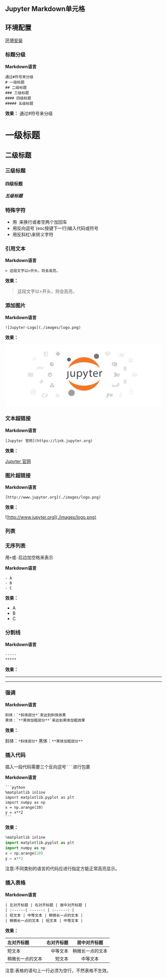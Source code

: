 ## Jupyter Markdown单元格

## 环境配置

[环境安装](./setup.html)

### 标题分级

**Markdown语言**

```
通过#符号来分级
# 一级标题
## 二级标题
### 三级标题
#### 四级标题
##### 五级标题
```

**效果：**
通过#符号来分级
# 一级标题
## 二级标题
### 三级标题
#### 四级标题
##### 五级标题



### 特殊字符

- 用` `来换行或者空两个加回车
- 用反向逗号`(esc按键下一行)输入代码或符号
- 用反斜杠\来转义字符

### 引用文本

**Markdown语言**
```
> 这段文字以>开头，将会高亮，
```
**效果：**
> 这段文字以>开头，将会高亮，


### 添加图片
**Markdown语言**

```
![Jupyter-Logo](./images/logo.png)
```

**效果：**

![Jupyter-Logo](./images/logo.png)



### 文本超链接

**Markdown语言**

```
[Jupyter 官网](https://link.jupyter.org)
```

**效果：**

[Jupyter 官网](https://link.jupyter.org)

### 图片超链接

**Markdown语言**

```
[http://www.jupyter.org](./images/logo.png)
```

**效果：**

![http://www.jupyter.org](./images/logo.png)

### 列表

### 无序列表

用`+`或`-`后边加空格来表示

**Markdown语言**

```
- A
- B
- C
```

**效果：**

- A
- B
- C

### 分割线

**Markdown语言**

```
-----
*****
```

**效果：**

-----
*****

### 强调

**Markdown语言**

```
斜体：`*斜体部分*`来达到斜体效果
黑体：`**黑体加粗部分**`来达到黑体加粗效果
```

**效果：**

斜体：`*斜体部分*`
黑体：`**黑体加粗部分**`

### 插入代码
插入一段代码需要三个反向逗号` ``` `进行包裹

**Markdown语言**

    ```python
    %matplotlib inline 
    import matplotlib.pyplot as plt 
    import numpy as np 
    x = np.arange(20)
    y = x**2
    ```
**效果：**

```python
%matplotlib inline 
import matplotlib.pyplot as plt 
import numpy as np 
x = np.arange(20)
y = x**2
```

注意:不同类别的语言的代码应进行指定方能正常高亮显示。

### 插入表格

**Markdown语言**

```
| 左对齐标题 | 右对齐标题 | 居中对齐标题 |
| :------| ------: | :------: |
| 短文本 | 中等文本 | 稍微长一点的文本 |
| 稍微长一点的文本 | 短文本 | 中等文本 |
```
**效果：**

| 左对齐标题 | 右对齐标题 | 居中对齐标题 |
| :------| ------: | :------: |
| 短文本 | 中等文本 | 稍微长一点的文本 |
| 稍微长一点的文本 | 短文本 | 中等文本 |

注意:表格的语句上一行必须为空行，不然表格不生效。